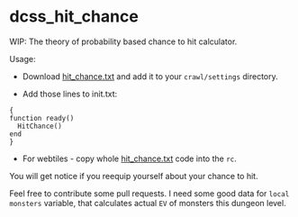 # dcss_hit_chance

WIP: The theory of probability based chance to hit calculator.

Usage: 
* Download [hit_chance.txt](hit_chance.txt) and add it to your `crawl/settings` directory.

* Add those lines to init.txt:
```
{
function ready()
  HitChance()
end
}
```
* For webtiles - copy whole [hit_chance.txt](hit_chance.txt) code into the `rc`.

You will get notice if you reequip yourself about your chance to hit. 


Feel free to contribute some pull requests. I need some good data for `local monsters` variable, that calculates actual `EV` of monsters this dungeon level.
